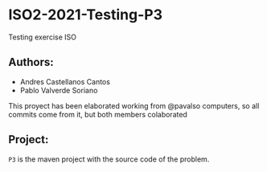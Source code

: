# ISO2-2021-Testing-P3
Testing exercise ISO

## Authors:

- Andres Castellanos Cantos
- Pablo Valverde Soriano

This proyect has been elaborated working from @pavalso computers, so all commits come from it, but both members colaborated

## Project:

``P3`` is the maven project with the source code of the problem.
